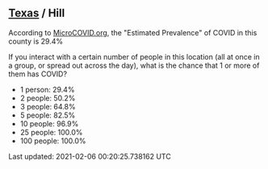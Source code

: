 
## [Texas](/united-states/texas) / Hill

According to [MicroCOVID.org](http://microcovid.org),
the "Estimated Prevalence" of COVID in this county is 29.4%

If you interact with a certain number of people in this location
(all at once in a group, or spread out across the day), what is the chance that
1 or more of them has COVID?

- 1 person: 29.4%
- 2 people: 50.2%
- 3 people: 64.8%
- 5 people: 82.5%
- 10 people: 96.9%
- 25 people: 100.0%
- 100 people: 100.0%

Last updated: 2021-02-06 00:20:25.738162 UTC
